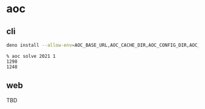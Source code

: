 # aoc

## cli

```sh
deno install --allow-env=AOC_BASE_URL,AOC_CACHE_DIR,AOC_CONFIG_DIR,AOC_SESSION,HOME --allow-read=$HOME/.aoc,. --allow-write=$HOME/.aoc --allow-net=adventofcode.com,deno.land --allow-hrtime aoc.ts
```

```console
% aoc solve 2021 1
1298
1248
```

## web

TBD
